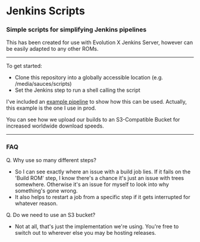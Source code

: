 # Jenkins Scripts

### Simple scripts for simplifying Jenkins pipelines

This has been created for use with Evolution X Jenkins Server, however can be easily adapted to any other ROMs.

---

To get started:
 - Clone this repository into a globally accessible location (e.g. /media/sauces/scripts)
 - Set the Jenkins step to run a shell calling the script

I've included an [example pipeline](vars/zillions.groovy) to show how this can be used.
Actually, this example is the one I use in prod.

You can see how we upload our builds to an S3-Compatible Bucket for increased worldwide download speeds.

---

### FAQ

 Q. Why use so many different steps?
 - So I can see exactly where an issue with a build job lies.  If it fails on the 'Build ROM' step, I know there's a chance it's just an issue with trees somewhere.  Otherwise it's an issue for myself to look into why something's gone wrong.  
 - It also helps to restart a job from a specific step if it gets interrupted for whatever reason.

 Q. Do we need to use an S3 bucket?
 - Not at all, that's just the implementation we're using.  You're free to switch out to wherever else you may be hosting releases.